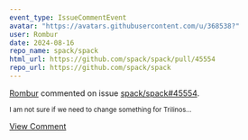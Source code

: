 ```yaml
---
event_type: IssueCommentEvent
avatar: "https://avatars.githubusercontent.com/u/368538?"
user: Rombur
date: 2024-08-16
repo_name: spack/spack
html_url: https://github.com/spack/spack/pull/45554
repo_url: https://github.com/spack/spack
---
```


<a href='https://github.com/Rombur' target='_blank'>Rombur</a> commented on issue <a href='https://github.com/spack/spack/pull/45554' target='_blank'>spack/spack#45554</a>.

<small>I am not sure if we need to change something for Trilinos...</small>

<a href='https://github.com/spack/spack/pull/45554' target='_blank'>View Comment</a>